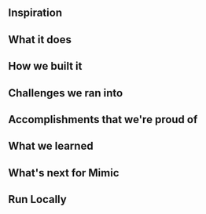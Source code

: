 ## Inspiration

## What it does

## How we built it

## Challenges we ran into

## Accomplishments that we're proud of

## What we learned

## What's next for Mimic

## Run Locally
